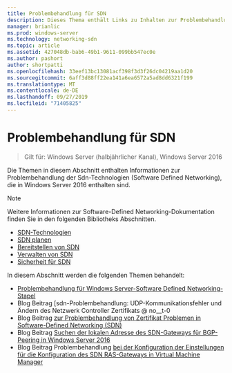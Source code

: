 ```yaml
---
title: Problembehandlung für SDN
description: Dieses Thema enthält Links zu Inhalten zur Problembehandlung bei Software-Defined Networking in Windows Server 2016.
manager: brianlic
ms.prod: windows-server
ms.technology: networking-sdn
ms.topic: article
ms.assetid: 427048db-bab6-49b1-9611-099bb547ec0e
ms.author: pashort
author: shortpatti
ms.openlocfilehash: 33eef13bc13081acf398f3d3f26dc04219aa1d20
ms.sourcegitcommit: 6aff3d88ff22ea141a6ea6572a5ad8dd6321f199
ms.translationtype: MT
ms.contentlocale: de-DE
ms.lasthandoff: 09/27/2019
ms.locfileid: "71405825"
---
```

# <a name="troubleshoot-sdn"></a>Problembehandlung für SDN

>Gilt für: Windows Server (halbjährlicher Kanal), Windows Server 2016

Die Themen in diesem Abschnitt enthalten Informationen zur Problembehandlung der Sdn-Technologien (Software Defined Networking), die in Windows Server 2016 enthalten sind.

> [!NOTE]  
> Weitere Informationen zur Software-Defined Networking-Dokumentation finden Sie in den folgenden Bibliotheks Abschnitten.  
>  
> - [SDN-Technologien](../technologies/Software-Defined-Networking-Technologies.md) 
> - [SDN planen](../plan/Plan-Software-Defined-Networking.md)
> - [Bereitstellen von SDN](../deploy/Deploy-Software-Defined-Networking.md)
> - [Verwalten von SDN](../manage/manage-sdn.md)
> - [Sicherheit für SDN](../security/sdn-security-top.md)

In diesem Abschnitt werden die folgenden Themen behandelt:

- [Problembehandlung für Windows Server-Software Defined Networking-Stapel](https://docs.microsoft.com/windows-server/networking/sdn/troubleshoot/troubleshoot-windows-server-software-defined-networking-stack)
- Blog Beitrag [sdn-Problembehandlung: UDP-Kommunikationsfehler und Ändern des Netzwerk Controller Zertifikats @ no__t-0
- Blog Beitrag [zur Problembehandlung von Zertifikat Problemen in Software-Defined Networking (SDN)](https://techcommunity.microsoft.com/t5/Networking-Blog/Troubleshooting-certificate-issues-in-Software-Defined/ba-p/339671)
- Blog Beitrag [Suchen der lokalen Adresse des SDN-Gateways für BGP-Peering in Windows Server 2016](https://techcommunity.microsoft.com/t5/Networking-Blog/How-to-find-the-SDN-gateway-local-address-for-BGP-peering-in/ba-p/339663)
- Blog Beitrag Problembehandlung [bei der Konfiguration der Einstellungen für die Konfiguration des SDN RAS-Gateways in Virtual Machine Manager](https://techcommunity.microsoft.com/t5/Networking-Blog/Troubleshoot-Configuring-SDN-RAS-Gateway-VPN-Bandwidth-Settings/ba-p/339661)

